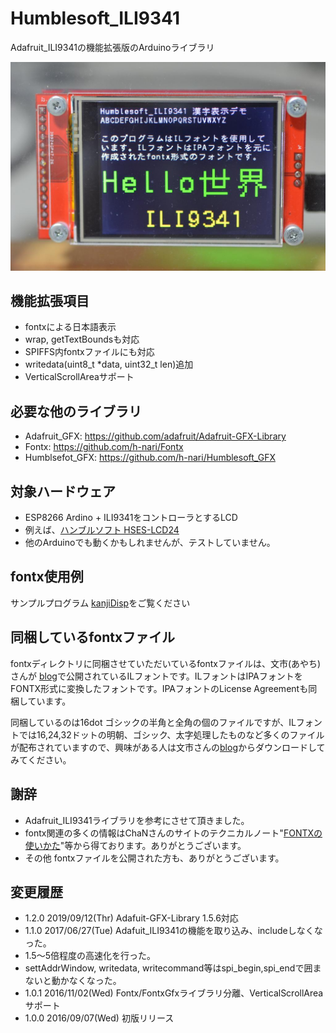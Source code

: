 # Humblesoft_ILI9341

Adafruit_ILI9341の機能拡張版のArduinoライブラリ

<div align="center"><img src="https://github.com/h-nari/Humblesoft_ILI9341/blob/master/img/160907a0.jpg?raw=true" width="512"></div>

## 機能拡張項目

* fontxによる日本語表示
 * wrap, getTextBoundsも対応
 * SPIFFS内fontxファイルにも対応
* writedata(uint8_t *data, uint32_t len)追加
* VerticalScrollAreaサポート

## 必要な他のライブラリ

* Adafruit_GFX:  https://github.com/adafruit/Adafruit-GFX-Library
* Fontx:  https://github.com/h-nari/Fontx
* Humblsefot_GFX: https://github.com/h-nari/Humblesoft_GFX

## 対象ハードウェア

* ESP8266 Ardino + ILI9341をコントローラとするLCD
 * 例えば、[ハンブルソフト HSES-LCD24](http://www.humblesoft.com/products/HSES-LCD24/ "HSES-LCD24/ 製品情報/ ハンブルソフト")
* 他のArduinoでも動くかもしれませんが、テストしていません。

## fontx使用例

サンプルプログラム
[kanjiDisp](https://github.com/h-nari/Humblesoft_ILI9341/blob/master/examples/kanjiDisp/kanjiDisp.ino "kanjiDisp.ino")をご覧ください

##  同梱しているfontxファイル

fontxディレクトリに同梱させていただいているfontxファイルは、文市(あやち)さんが [blog](http://ayati.cocolog-nifty.com/blog/2012/08/ipalx322416-64a.html "blog")で公開されているILフォントです。ILフォントはIPAフォントをFONTX形式に変換したフォントです。IPAフォントのLicense Agreementも同梱しています。

同梱しているのは16dot ゴシックの半角と全角の個のファイルですが、ILフォントでは16,24,32ドットの明朝、ゴシック、太字処理したものなど多くのファイルが配布されていますので、興味がある人は文市さんの[blog](http://ayati.cocolog-nifty.com/blog/2012/08/ipalx322416-64a.html"blog")からダウンロードしてみてください。

## 謝辞

- Adafruit_ILI9341ライブラリを参考にさせて頂きました。
- fontx関連の多くの情報はChaNさんのサイトのテクニカルノート"[FONTXの使いかた](http://elm-chan.org/docs/dosv/fontx.html "FONTXの使いかた")"等から得ております。ありがとうございます。
- その他 fontxファイルを公開された方も、ありがとうございます。

## 変更履歴

* 1.2.0 2019/09/12(Thr) Adafuit-GFX-Library 1.5.6対応
* 1.1.0 2017/06/27(Tue) Adafuit_ILI9341の機能を取り込み、includeしなくなった。
 * 1.5～5倍程度の高速化を行った。
 * settAddrWindow, writedata, writecommand等はspi_begin,spi_endで囲まないと動かなくなった。
* 1.0.1 2016/11/02(Wed) Fontx/FontxGfxライブラリ分離、VerticalScrollAreaサポート
* 1.0.0 2016/09/07(Wed) 初版リリース
